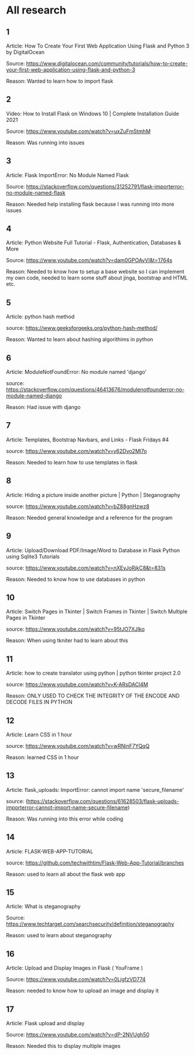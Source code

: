 # All research 

## 1
Article: How To Create Your First Web Application Using Flask and Python 3 by DigitalOcean

Source: https://www.digitalocean.com/community/tutorials/how-to-create-your-first-web-application-using-flask-and-python-3

Reason: Wanted to learn how to import flask

## 2
Video: How to Install Flask on Windows 10 | Complete Installation Guide 2021

Source: https://www.youtube.com/watch?v=uxZuFm5tmhM

Reason: Was running into issues

## 3
Article: Flask ImportError: No Module Named Flask

Source: https://stackoverflow.com/questions/31252791/flask-importerror-no-module-named-flask

Reason: Needed help installing flask because I was running into more issues

## 4

Article: Python Website Full Tutorial - Flask, Authentication, Databases & More

Source: https://www.youtube.com/watch?v=dam0GPOAvVI&t=1764s

Reason: Needed to know how to setup a base website so I can implement my own code, needed to learn some stuff about jinga, bootstrap and HTML etc.

## 5 

Article: python hash method

source: https://www.geeksforgeeks.org/python-hash-method/

Reason: Wanted to learn about hashing algorithims in python

## 6

Article: ModuleNotFoundError: No module named 'django'

source: https://stackoverflow.com/questions/46413676/modulenotfounderror-no-module-named-django

Reason: Had issue with django

## 7

Article: Templates, Bootstrap Navbars, and Links - Flask Fridays #4

source: https://www.youtube.com/watch?v=y62Dvo2Ml7o

Reason: Needed to learn how to use templates in flask

## 8

Article: Hiding a picture inside another picture | Python | Steganography

source: https://www.youtube.com/watch?v=bZ88gnHzwz8

Reason: Needed general knowledge and a reference for the program

## 9

Article: Upload/Download PDF/Image/Word to Database in Flask Python using Sqlite3 Tutorials

source: https://www.youtube.com/watch?v=nXEyJoRjkC8&t=831s

Reason: Needed to know how to use databases in python

## 10

Article: Switch Pages in Tkinter | Switch Frames in Tkinter | Switch Multiple Pages in Tkinter

source: https://www.youtube.com/watch?v=95tJO7XJlko

Reason: When using tkniter had to learn about this


## 11

Article: how to create translator using python | python tkinter project 2.0

source: https://www.youtube.com/watch?v=K-ARsDACl4M

Reason: ONLY USED TO CHECK THE INTEGRITY OF THE ENCODE AND DECODE FILES IN PYTHON

## 12

Article: Learn CSS in 1 hour

source: https://www.youtube.com/watch?v=wRNinF7YQqQ

Reason: learned CSS in 1 hour


## 13

Article: flask_uploads: ImportError: cannot import name 'secure_filename'

source: (https://stackoverflow.com/questions/61628503/flask-uploads-importerror-cannot-import-name-secure-filename)

Reason: Was running into this error while coding

## 14

Article: FLASK-WEB-APP-TUTORIAL

source: https://github.com/techwithtim/Flask-Web-App-Tutorial/branches

Reason: used to learn all about the flask web app

## 15

Article: What is steganography

Source: https://www.techtarget.com/searchsecurity/definition/steganography

Reason: used to learn about steganography

## 16

Article: Upload and Display Images in Flask ( YouFrame )

Source: https://www.youtube.com/watch?v=0LjgfzVD774

Reason: needed to know how to upload an image and display it


## 17

Article: Flask upload and display

Source: https://www.youtube.com/watch?v=dP-2NVUgh50

Reason: Needed this to display multiple images

